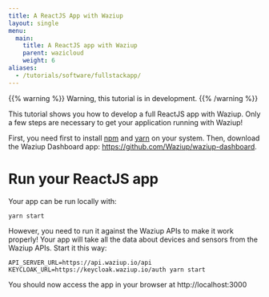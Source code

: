 ```yaml
---
title: A ReactJS App with Waziup
layout: single
menu:
  main:
    title: A ReactJS app with Waziup 
    parent: wazicloud
    weight: 6
aliases:
  - /tutorials/software/fullstackapp/
---
```


{{% warning %}}
Warning, this tutorial is in development.
{{% /warning %}}

This tutorial shows you how to develop a full ReactJS app with Waziup.
Only a few steps are necessary to get your application running with Waziup!

First, you need first to install [npm](https://www.npmjs.com/) and [yarn](https://classic.yarnpkg.com) on your system.
Then, download the Waziup Dashboard app: https://github.com/Waziup/waziup-dashboard.

Run your ReactJS app
====================

Your app can be run locally with:
```
yarn start
```

However, you need to run it against the Waziup APIs to make it work properly!
Your app will take all the data about devices and sensors from the Waziup APIs.
Start it this way:
```
API_SERVER_URL=https://api.waziup.io/api KEYCLOAK_URL=https://keycloak.waziup.io/auth yarn start
```

You should now access the app in your browser at http://localhost:3000



